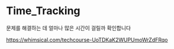 # Time_Tracking

문제를 해결하는 데 얼마나 많은 시간이 걸릴까 확인합니다


https://whimsical.com/techcourse-UoTDKaK2WUPUmoWrZdFRqo
